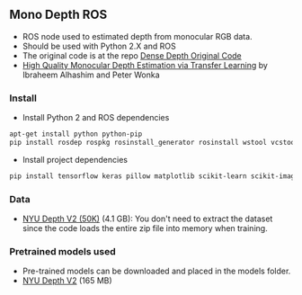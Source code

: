 ## Mono Depth ROS
 - ROS node used to estimated depth from monocular RGB data.
 - Should be used with Python 2.X and ROS
 - The original code is at the repo [Dense Depth Original Code](https://github.com/ialhashim/DenseDepth)
 - [High Quality Monocular Depth Estimation via Transfer Learning](https://arxiv.org/abs/1812.11941) by Ibraheem Alhashim and Peter Wonka



### Install

- Install Python 2 and ROS dependencies

```bash
apt-get install python python-pip
pip install rosdep rospkg rosinstall_generator rosinstall wstool vcstools catkin_tools catkin_pkg
```

- Install project dependencies

```bash
pip install tensorflow keras pillow matplotlib scikit-learn scikit-image opencv-python pydot GraphViz tk
```




### Data
 - [NYU Depth V2 (50K)](https://s3-eu-west-1.amazonaws.com/densedepth/nyu_data.zip) (4.1 GB): You don't need to extract the dataset since the code loads the entire zip file into memory when training.



### Pretrained models used
 - Pre-trained models can be downloaded and placed in the models folder.
 - [NYU Depth V2](https://s3-eu-west-1.amazonaws.com/densedepth/nyu.h5) (165 MB)

